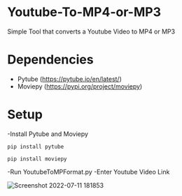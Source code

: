 # Youtube-To-MP4-or-MP3
Simple Tool that converts a Youtube Video to MP4 or MP3

# Dependencies
- Pytube (https://pytube.io/en/latest/)
- Moviepy (https://pypi.org/project/moviepy)

# Setup
-Install Pytube and Moviepy

```pip install pytube```

```pip install moviepy```

-Run YoutubeToMPFormat.py
-Enter Youtube Video Link

![Screenshot 2022-07-11 181853](https://user-images.githubusercontent.com/63674376/178298547-05076efb-308d-4abc-9603-cde5ec910f14.png)
